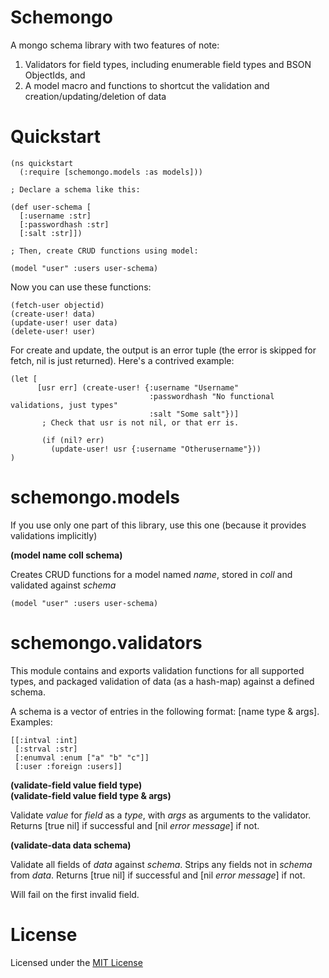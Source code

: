 Schemongo
=============

A mongo schema library with two features of note:

1. Validators for field types, including enumerable field types and BSON ObjectIds, and
2. A model macro and functions to shortcut the validation and creation/updating/deletion of data

Quickstart
===============

    (ns quickstart
      (:require [schemongo.models :as models]))

    ; Declare a schema like this:

    (def user-schema [
      [:username :str]
      [:passwordhash :str]
      [:salt :str]])

    ; Then, create CRUD functions using model:

    (model "user" :users user-schema)

Now you can use these functions:

    (fetch-user objectid)
    (create-user! data)
    (update-user! user data)
    (delete-user! user)

For create and update, the output is an error tuple (the error is skipped for fetch, nil is just returned).
Here's a contrived example:

    (let [
          [usr err] (create-user! {:username "Username"
                                   :passwordhash "No functional validations, just types"
                                   :salt "Some salt"})]
           ; Check that usr is not nil, or that err is.

           (if (nil? err)
             (update-user! usr {:username "Otherusername"}))
    )


schemongo.models
==================

If you use only one part of this library, use this one (because it provides validations implicitly)

**(model name coll schema)**

Creates CRUD functions for a model named *name*, stored in *coll* and validated against *schema*

    (model "user" :users user-schema)

schemongo.validators
=====================

This module contains and exports validation functions for all supported types, and
packaged validation of data (as a hash-map) against a defined schema.

A schema is a vector of entries in the following format: [name type & args]. Examples:

    [[:intval :int]
     [:strval :str]
     [:enumval :enum ["a" "b" "c"]]
     [:user :foreign :users]]

**(validate-field value field type)**  
**(validate-field value field type & args)**

Validate *value* for *field* as a *type*, with *args* as arguments to the validator.
Returns [true nil] if successful and [nil *error message*] if not.

**(validate-data data schema)**

Validate all fields of *data* against *schema*. Strips any fields not in *schema* from *data*.
Returns [true nil] if successful and [nil *error message*] if not.

Will fail on the first invalid field.

License
========

Licensed under the [MIT License](http://opensource.org/licenses/MIT)
